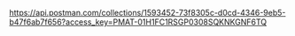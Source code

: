 https://api.postman.com/collections/1593452-73f8305c-d0cd-4346-9eb5-b47f6ab7f656?access_key=PMAT-01H1FC1RSGP0308SQKNKGNF6TQ
